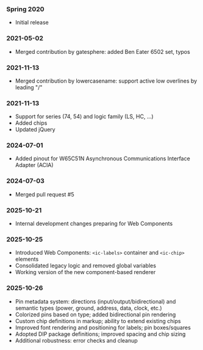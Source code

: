 ### Spring 2020

- Initial release

### 2021-05-02

- Merged contribution by gatesphere: added Ben Eater 6502 set, typos

### 2021-11-13 

- Merged contribution by lowercasename: support active low overlines by leading "/"

### 2021-11-13 

- Support for series (74, 54) and logic family (LS, HC, ...)
- Added chips
- Updated jQuery

### 2024-07-01

- Added pinout for W65C51N Asynchronous Communications Interface Adapter (ACIA)

### 2024-07-03

- Merged pull request #5

### 2025-10-21

- Internal development changes preparing for Web Components

### 2025-10-25

- Introduced Web Components: `<ic-labels>` container and `<ic-chip>` elements
- Consolidated legacy logic and removed global variables
- Working version of the new component-based renderer

### 2025-10-26

- Pin metadata system: directions (input/output/bidirectional) and semantic types (power, ground, address, data, clock, etc.)
- Colorized pins based on type; added bidirectional pin rendering
- Custom chip definitions in markup; ability to extend existing chips
- Improved font rendering and positioning for labels; pin boxes/squares
- Adopted DIP package definitions; improved spacing and chip sizing
- Additional robustness: error checks and cleanup
